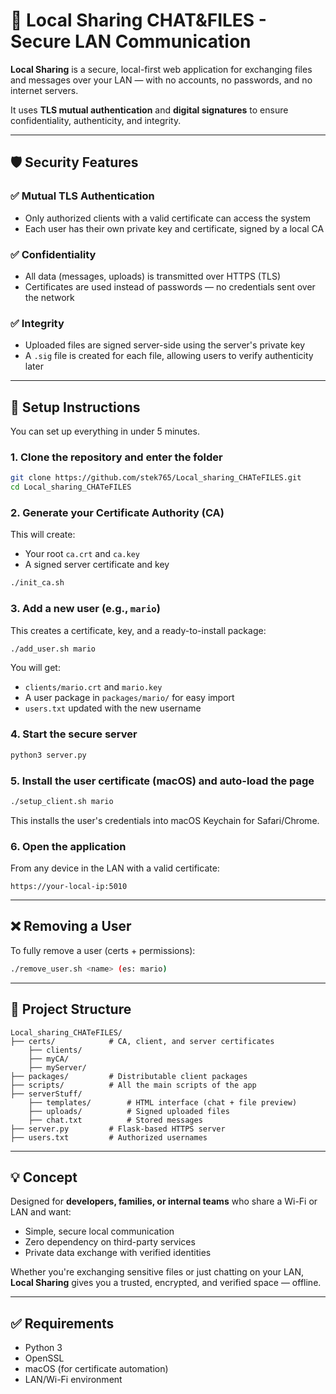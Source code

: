 # 🔐 Local Sharing CHAT&FILES - Secure LAN Communication

**Local Sharing** is a secure, local-first web application for exchanging files and messages over your LAN — with no accounts, no passwords, and no internet servers.

It uses **TLS mutual authentication** and **digital signatures** to ensure confidentiality, authenticity, and integrity.

---

## 🛡️ Security Features

### ✅ Mutual TLS Authentication
- Only authorized clients with a valid certificate can access the system
- Each user has their own private key and certificate, signed by a local CA

### ✅ Confidentiality
- All data (messages, uploads) is transmitted over HTTPS (TLS)
- Certificates are used instead of passwords — no credentials sent over the network

### ✅ Integrity
- Uploaded files are signed server-side using the server's private key
- A `.sig` file is created for each file, allowing users to verify authenticity later

---

## 🚀 Setup Instructions

You can set up everything in under 5 minutes.

### 1. Clone the repository and enter the folder
```bash
git clone https://github.com/stek765/Local_sharing_CHATeFILES.git
cd Local_sharing_CHATeFILES
```

### 2. Generate your Certificate Authority (CA)
This will create:
- Your root `ca.crt` and `ca.key`
- A signed server certificate and key

```bash
./init_ca.sh
```

### 3. Add a new user (e.g., `mario`)
This creates a certificate, key, and a ready-to-install package:
```bash
./add_user.sh mario
```

You will get:
- `clients/mario.crt` and `mario.key`
- A user package in `packages/mario/` for easy import
- `users.txt` updated with the new username

### 4. Start the secure server
```bash
python3 server.py
```

### 5. Install the user certificate (macOS) and auto-load the page
```bash
./setup_client.sh mario
```

This installs the user's credentials into macOS Keychain for Safari/Chrome.


### 6. Open the application
From any device in the LAN with a valid certificate:
```
https://your-local-ip:5010
```

---

## ❌ Removing a User

To fully remove a user (certs + permissions):
```bash
./remove_user.sh <name> (es: mario)
```

---

## 📁 Project Structure

```
Local_sharing_CHATeFILES/
├── certs/            # CA, client, and server certificates
    ├── clients/        
    ├── myCA/
    ├── myServer/
├── packages/         # Distributable client packages
├── scripts/          # All the main scripts of the app
├── serverStuff/
    ├── templates/        # HTML interface (chat + file preview)
    ├── uploads/          # Signed uploaded files
    ├── chat.txt          # Stored messages
├── server.py         # Flask-based HTTPS server
├── users.txt         # Authorized usernames
```

---

## 💡 Concept

Designed for **developers, families, or internal teams** who share a Wi-Fi or LAN and want:

- Simple, secure local communication
- Zero dependency on third-party services
- Private data exchange with verified identities

Whether you're exchanging sensitive files or just chatting on your LAN, **Local Sharing** gives you a trusted, encrypted, and verified space — offline.

---

## ✅ Requirements

- Python 3
- OpenSSL
- macOS (for certificate automation)
- LAN/Wi-Fi environment
